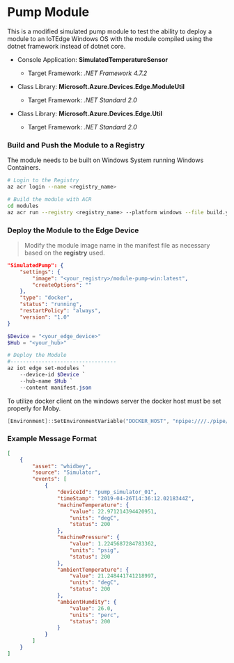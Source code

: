 # Pump Module

This is a modified simulated pump module to test the ability to deploy a module to an IoTEdge Windows OS with the module compiled using the dotnet framework instead of dotnet core.

- Console Application:  __SimulatedTemperatureSensor__
    - Target Framework: _.NET Framework 4.7.2_

- Class Library: __Microsoft.Azure.Devices.Edge.ModuleUtil__
    - Target Framework: _.NET Standard 2.0_

- Class Library: __Microsoft.Azure.Devices.Edge.Util__
    - Target Framework: _.NET Standard 2.0_


### Build and Push the Module to a Registry

The module needs to be built on Windows System running Windows Containers.

```bash
# Login to the Registry
az acr login --name <registry_name>

# Build the module with ACR
cd modules
az acr run --registry <registry_name> --platform windows --file build.yaml .
```

### Deploy the Module to the Edge Device

> Modify the module image name in the manifest file as necessary based on the __registry__ used.

```json
"SimulatedPump": {
    "settings": {
        "image": "<your_registry>/module-pump-win:latest",
        "createOptions": ""
    },
    "type": "docker",
    "status": "running",
    "restartPolicy": "always",
    "version": "1.0"
}
```

```powershell
$Device = "<your_edge_device>"
$Hub = "<your_hub>"

# Deploy the Module
#----------------------------------
az iot edge set-modules `
    --device-id $Device `
    --hub-name $Hub `
    --content manifest.json
```

To utilize docker client on the windows server the docker host must be set properly for Moby.

```powershell
[Environment]::SetEnvironmentVariable("DOCKER_HOST", "npipe:////./pipe/iotedge_moby_engine")
```


### Example Message Format

```json
[
    {
        "asset": "whidbey",
        "source": "Simulator",
        "events": [
            {
                "deviceId": "pump_simulator_01",
                "timeStamp": "2019-04-26T14:36:12.0218344Z",
                "machineTemperature": {
                    "value": 22.971214394420951,
                    "units": "degC",
                    "status": 200
                },
                "machinePressure": {
                    "value": 1.2245687284783362,
                    "units": "psig",
                    "status": 200
                },
                "ambientTemperature": {
                    "value": 21.248441741218997,
                    "units": "degC",
                    "status": 200
                },
                "ambientHumdity": {
                    "value": 26.0,
                    "units": "perc",
                    "status": 200
                }
            }
        ]
    }
]
```
